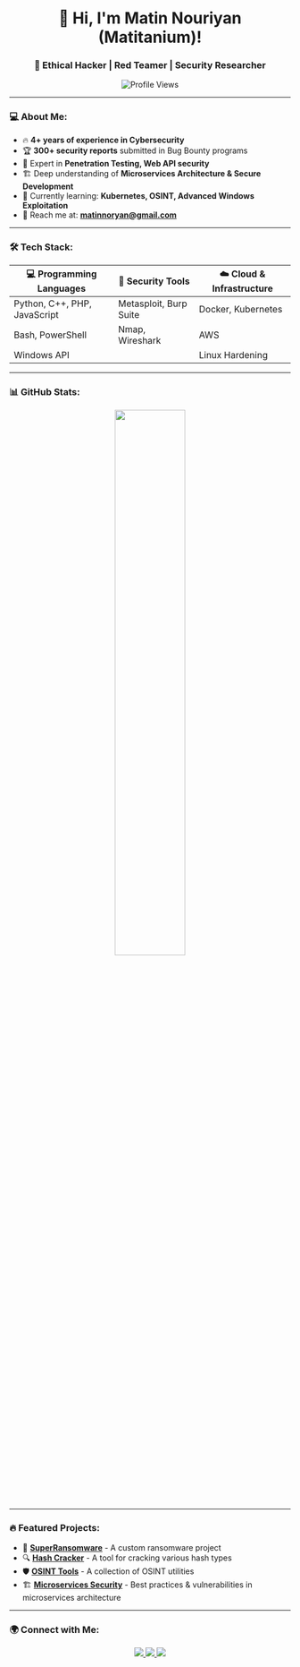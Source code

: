 <h1 align="center">👋 Hi, I'm Matin Nouriyan (Matitanium)!</h1>
<h3 align="center">🚀 Ethical Hacker | Red Teamer | Security Researcher</h3>

<p align="center">
  <img src="https://komarev.com/ghpvc/?username=matitanium&label=Profile%20Views&color=blue&style=flat" alt="Profile Views" />
</p>

---

### 💻 About Me:
- 🔥 **4+ years of experience in Cybersecurity**
- 🏆 **300+ security reports** submitted in Bug Bounty programs
- 🎯 Expert in **Penetration Testing, Web API security**
- 🏗️ Deep understanding of **Microservices Architecture & Secure Development**
- 🌱 Currently learning: **Kubernetes, OSINT, Advanced Windows Exploitation**
- 📩 Reach me at: **matinnoryan@gmail.com**

---

### 🛠 Tech Stack:

| 💻 Programming Languages | 🔧 Security Tools | ☁️ Cloud & Infrastructure |
|-----------------|-----------------|----------------|
| Python, C++, PHP, JavaScript | Metasploit, Burp Suite | Docker, Kubernetes |
| Bash, PowerShell | Nmap, Wireshark | AWS |
| Windows API |  | Linux Hardening |

---

### 📊 GitHub Stats:
<p align="center">
  <img src="https://github-readme-stats.vercel.app/api?username=matitanium&show_icons=true&theme=radical" width="50%"/>
</p>

---

### 🔥 Featured Projects:
- 🔐 **[SuperRansomware](https://github.com/matitanium/SuperRansomware)** - A custom ransomware project
- 🔍 **[Hash Cracker](https://github.com/matitanium/Hash-Cracker)** - A tool for cracking various hash types
- 🛡 **[OSINT Tools](https://github.com/matitanium/OSINT-Tools)** - A collection of OSINT utilities
- 🏗 **[Microservices Security](https://github.com/matitanium/Microservices-Security)** - Best practices & vulnerabilities in microservices architecture

---

### 🌍 Connect with Me:
<p align="center">
  <a href="https://www.linkedin.com/in/matitanium/">
    <img src="https://img.shields.io/badge/LinkedIn-0077B5?style=for-the-badge&logo=linkedin&logoColor=white">
  </a>
  <a href="https://twitter.com/matinNouryan">
    <img src="https://img.shields.io/badge/Twitter-1DA1F2?style=for-the-badge&logo=twitter&logoColor=white">
  </a>
  <a href="https://t.me/matitanium">
    <img src="https://img.shields.io/badge/Telegram-26A5E4?style=for-the-badge&logo=telegram&logoColor=white">
  </a>
</p>

